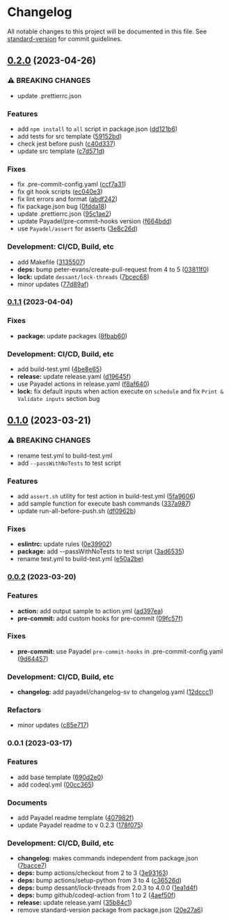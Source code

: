 # Changelog

All notable changes to this project will be documented in this file. See [standard-version](https://github.com/conventional-changelog/standard-version) for commit guidelines.

## [0.2.0](https://github.com/Payadel/github-action-typescript/compare/v0.1.1...v0.2.0) (2023-04-26)


### ⚠ BREAKING CHANGES

* update .prettierrc.json

### Features

* add `npm install` to `all` script in package.json ([dd121b6](https://github.com/Payadel/github-action-typescript/commit/dd121b680333dfaf03020c538b8b4e89e4c81d65))
* add tests for src template ([59152bd](https://github.com/Payadel/github-action-typescript/commit/59152bd024515188f2c30b5ba726a28c12520077))
* check jest before push ([c40d337](https://github.com/Payadel/github-action-typescript/commit/c40d337e604c714a42ea34ee3aaf9e88bb34d240))
* update src template ([c7d571d](https://github.com/Payadel/github-action-typescript/commit/c7d571d301a5de4a31696e5ed8d262a61ac656cb))


### Fixes

* fix .pre-commit-config.yaml ([ccf7a31](https://github.com/Payadel/github-action-typescript/commit/ccf7a315907b8c578146d906e56210e48345e49f))
* fix git hook scripts ([ec040e3](https://github.com/Payadel/github-action-typescript/commit/ec040e3765764842f3b989f1c3f050bf9116b0d6))
* fix lint errors and format ([abdf242](https://github.com/Payadel/github-action-typescript/commit/abdf242d147741049eab5727671e6914c21775a5))
* fix package.json bug ([0fdda18](https://github.com/Payadel/github-action-typescript/commit/0fdda18b144218cce353a23cc2e5a577dab68704))
* update .prettierrc.json ([95c1ae2](https://github.com/Payadel/github-action-typescript/commit/95c1ae2baa8ffb77c3af4e802831ec55d185ffcc))
* update Payadel/pre-commit-hooks version ([f664bdd](https://github.com/Payadel/github-action-typescript/commit/f664bdddfc936ef7f8783f6726e7f062b92fab6a))
* use `Payadel/assert` for asserts ([3e8c26d](https://github.com/Payadel/github-action-typescript/commit/3e8c26da54b0060e29f6d853d071b16bc6b67cba))


### Development: CI/CD, Build, etc

* add Makefile ([3135507](https://github.com/Payadel/github-action-typescript/commit/313550777461193c8684899ce9e09e8d49b6e640))
* **deps:** bump peter-evans/create-pull-request from 4 to 5 ([03811f0](https://github.com/Payadel/github-action-typescript/commit/03811f020cca8f7059b23a7dc485c932e3b72e50))
* **lock:** update `dessant/lock-threads` ([7bcec68](https://github.com/Payadel/github-action-typescript/commit/7bcec68a794a7f3bd06649d058a54c4f17ec5cf0))
* minor updates ([77d89af](https://github.com/Payadel/github-action-typescript/commit/77d89af47a3449998dfb6b899744a963fefcb401))

### [0.1.1](https://github.com/Payadel/github-action-typescript/compare/v0.1.0...v0.1.1) (2023-04-04)


### Fixes

* **package:** update packages ([8fbab60](https://github.com/Payadel/github-action-typescript/commit/8fbab60713dbb5078c4d19812a78e0671b75c38a))

### Development: CI/CD, Build, etc

* add build-test.yml ([4be8e65](https://github.com/Payadel/github-action-typescript/commit/4be8e652f79986d801e56f542302b6da0afee362))
* **release:** update release.yaml ([d19645f](https://github.com/Payadel/github-action-typescript/commit/d19645f12fc2967c18b7e3632ba50a94df7fbb7f))
* use Payadel actions in release.yaml ([f8af640](https://github.com/Payadel/github-action-typescript/commit/f8af6401ce4b7b6d089b164977c3ec48515de45f))
* **lock:** fix default inputs when action execute on `schedule` and fix `Print & Validate inputs` section bug

## [0.1.0](https://github.com/Payadel/github-action-typescript/compare/v0.0.2...v0.1.0) (2023-03-21)

### ⚠ BREAKING CHANGES

* rename test.yml to build-test.yml
* add `--passWithNoTests` to test script

### Features

* add `assert.sh` utility for test action in
  build-test.yml ([5fa9606](https://github.com/Payadel/github-action-typescript/commit/5fa96065304c4e2b5b55a891526d382312541957))
* add sample function for execute bash
  commands ([337a987](https://github.com/Payadel/github-action-typescript/commit/337a9877bb18d94c33da74e4ca272a60ad5bd8da))
* update
  run-all-before-push.sh ([df0962b](https://github.com/Payadel/github-action-typescript/commit/df0962bfeeffae35676fecfc73182db102ef8b2e))

### Fixes

* **eslintrc:** update
  rules ([0e39902](https://github.com/Payadel/github-action-typescript/commit/0e39902e3665d5fbb221229f08bcbbe3b5dcd3b7))
* **package:** add --passWithNoTests to test
  script ([3ad6535](https://github.com/Payadel/github-action-typescript/commit/3ad6535ec067c8e9dc242d957df7868e8b3fd1e1))
* rename test.yml to
  build-test.yml ([e50a2be](https://github.com/Payadel/github-action-typescript/commit/e50a2be8240db68f2a8eee863a8d7e28912fedbd))

### [0.0.2](https://github.com/Payadel/github-action-typescript/compare/v0.0.1...v0.0.2) (2023-03-20)

### Features

* **action:** add output sample to
  action.yml ([ad397ea](https://github.com/Payadel/github-action-typescript/commit/ad397eac6592471fb45b6a49b4929f094db8e2cc))
* **pre-commit:** add custom hooks for
  pre-commit ([09fc57f](https://github.com/Payadel/github-action-typescript/commit/09fc57f9c5475858db90e99733923efeb72a8ce0))

### Fixes

* **pre-commit:** use Payadel `pre-commit-hooks` in
  .pre-commit-config.yaml ([9d64457](https://github.com/Payadel/github-action-typescript/commit/9d644575d89c714d22b4caa21bb00606080433cb))

### Development: CI/CD, Build, etc

* **changelog:** add payadel/changelog-sv to
  changelog.yaml ([12dccc1](https://github.com/Payadel/github-action-typescript/commit/12dccc1383ef0b75f500bd89825d05ffb955d978))

### Refactors

* minor
  updates ([c85e717](https://github.com/Payadel/github-action-typescript/commit/c85e717f8161256f0376db081e3423fbcfa5c50c))

### 0.0.1 (2023-03-17)

### Features

* add base
  template ([690d2e0](https://github.com/Payadel/github-action-typescript/commit/690d2e0e01c7b140842e5c80e3c3e117d7f220a0))
* add
  codeql.yml ([00cc365](https://github.com/Payadel/github-action-typescript/commit/00cc365301eee897156aa05c43aff9cd9db46568))

### Documents

* add Payadel readme
  template ([407982f](https://github.com/Payadel/github-action-typescript/commit/407982fed08150cee0f34ba44fa173f98358c100))
* update Payadel readme to v
  0.2.3 ([178f075](https://github.com/Payadel/github-action-typescript/commit/178f075bc14d501bd4cc08468791feacc29ce5f4))

### Development: CI/CD, Build, etc

* **changelog:** makes commands independent from
  package.json ([7bacce7](https://github.com/Payadel/github-action-typescript/commit/7bacce763b18bf81df691e6b660f11ac404bd6c8))
* **deps:** bump actions/checkout from 2 to
  3 ([3e93163](https://github.com/Payadel/github-action-typescript/commit/3e9316373b14cb313478da214dd7dba7933d41ea))
* **deps:** bump actions/setup-python from 3 to
  4 ([c36526d](https://github.com/Payadel/github-action-typescript/commit/c36526ddea1c4ce689be35c1fc71fa94432dd920))
* **deps:** bump dessant/lock-threads from 2.0.3 to
  4.0.0 ([1ea1d4f](https://github.com/Payadel/github-action-typescript/commit/1ea1d4f151eb5dfd2330db620ee8aca7fb429852))
* **deps:** bump github/codeql-action from 1 to
  2 ([4aef50f](https://github.com/Payadel/github-action-typescript/commit/4aef50f59b963068ea9d7a31d7e8b707d32bf320))
* **release:** update
  release.yaml ([35b84c1](https://github.com/Payadel/github-action-typescript/commit/35b84c10e7c785f4be46d65633e952ee3ff032b8))
* remove standard-version package from
  package.json ([20e27a6](https://github.com/Payadel/github-action-typescript/commit/20e27a6934f8cf163932ab9ebbc76e5838ac1dad))
